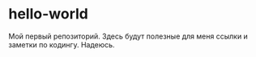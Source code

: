 # hello-world
Мой первый репозиторий. Здесь будут полезные для меня ссылки и заметки по кодингу. Надеюсь.
